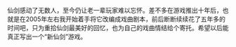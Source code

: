 
仙剑感动了无数人，至今仍让老一辈玩家难以忘怀。差不多在游戏推出十年后，也就是在2005年左右我开始着手将它改编成戏曲剧本，前后断断续续花了五年多的时间吧，只为重拾仙剑最美好的回忆，也为自己的戏曲情结给个寄托。希望以后能真正写出一个“新仙剑”游戏。
